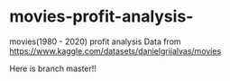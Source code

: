 # movies-profit-analysis-
movies(1980 - 2020) profit analysis 
Data from https://www.kaggle.com/datasets/danielgrijalvas/movies

Here is branch master!!
